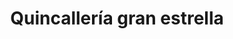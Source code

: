 ---
title: "Quincallería gran estrella"
url: /barcelona/quincalleria-gran-estrella/
shop: comodidad
---